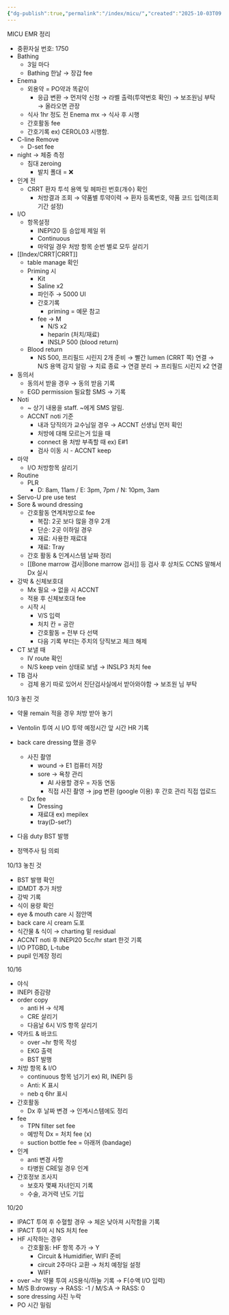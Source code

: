 ```yaml
---
{"dg-publish":true,"permalink":"/index/micu/","created":"2025-10-03T09:34:58.124+09:00","updated":"2025-10-20T20:53:53.977+09:00"}
---
```



MICU EMR 정리 
- 중환자실 번호: 1750 
- Bathing
	- 3일 마다
	- Bathing 한날 → 장갑 fee
- Enema
	- 외용약 = PO약과 똑같이 
		- 응급 변환 → 먼저약 신청 → 라벨 출력(투약번호 확인) → 보조원님 부탁 → 올라오면 관장 
	- 식사 1hr 정도 전 Enema mx → 식사 후 시행 
	- 간호활동 fee
	- 간호기록 ex) CEROL03 시행함. 
- C-line Remove
	- D-set fee
- night → 체중 측정
	- 침대 zeroing
		- 발치 폴대 = ❌
- 인계 전
	- CRRT 환자 투석 용액 및 헤파린 번호(개수) 확인 
		- 처방결과 조회 → 약품별 투약이력 → 환자 등록번호, 약품 코드 입력(조회 기간 설정) 
- I/O
	- 항목설정 
		- INEPI20 등 승압제 제일 위 
		- Continuous 
		- 마약일 경우 처방 항목 순번 별로 모두 살리기 
- [[Index/CRRT\|CRRT]]
	- table manage 확인 
	- Priming 시 
		- Kit 
		- Saline x2
		- 파인주 → 5000 UI
		- 간호기록
			- priming = 예문 참고 
		- fee → M
			- N/S x2
			- heparin (처치/재료)
			- INSLP 500 (blood return)
	- Blood return
		- NS 500, 프리필드 시린지 2개 준비 → 빨간 lumen (CRRT 쪽) 연결 → N/S 용액 감지 알람 → 치료 종료 → 연결 분리 → 프리필드 시린지 x2 연결
- 동의서 
	- 동의서 받을 경우 → 동의 받음 기록 
	- EGD permission 필요함 SMS → 기록 
- Noti 
	- ~ 상기 내용을 staff. ~에게 SMS 알림. 
	- ACCNT noti 기준
		- 내과 당직의가 교수님일 경우 → ACCNT 선생님 먼저 확인 
		- 처방에 대해 모르는거 있을 때 
		- connect 용 처방 부족할 때 ex) E#1 
		- 검사 이동 시 - ACCNT keep 
- 마약
	- I/O 처방항목 살리기 
- Routine
	- PLR
		- D: 8am, 11am / E: 3pm, 7pm / N: 10pm, 3am 
- Servo-U pre use test
- Sore & wound dressing 
	- 간호활동 연계처방으로 fee
		- 복잡: 2곳 보다 많을 경우 2개 
		- 단순: 2곳 이하일 경우
		- 재료: 사용한 재료대
		- 재료: Tray 
	- 간호 활동 & 인계시스템 날짜 정리
	- [[Bone marrow 검사\|Bone marrow 검사]] 등  검사 후 상처도 CCNS 말해서 Dx 실시
- 강박 & 신체보호대 
	- Mx 필요 → 없을 시 ACCNT 
	- 적용 후 신체보호대 fee 
	- 시작 시 
		- V/S 입력 
		- 처치 칸 = 공란 
		- 간호활동 = 전부 다 선택 
		- 다음 기록 부터는 주치의 당직보고 체크 해제 
- CT 보낼 때
	- IV route 확인 
	- N/S keep vein 상태로 보냄 → INSLP3 처치 fee 
- TB 검사 
	- 검체 용기 따로 있어서 진단검사실에서 받아와야함 → 보조원 님 부탁


10/3 놓친 것 
- 약물 remain 적을 경우 처방 받아 놓기 
- Ventolin 투여 시 I/O 투약 예정시간 앞 시간 HR 기록
- back care dressing 했을 경우
	- 사진 촬영
		- wound → E1 컴퓨터 저장
		- sore → 욕창 관리 
			- AI 사용할 경우 = 자동 연동
			- 직접 사진 촬영 → jpg 변환 (google 이용) 후 간호 관리 직접 업로드 
	- Dx fee 
		- Dressing 
		- 재료대 ex) mepilex 
		- tray(D-set?)
- 다음 duty BST 발행 

- 정맥주사 팀 의뢰 

10/13 놓친 것
- BST 발행 확인 
- IDMDT 추가 처방
- 강박 기록 
- 식이 용량 확인 
- eye & mouth care 시 점안액 
- back care 시 cream 도포 
- 식간물 & 식이 → charting 밑 residual 
- ACCNT noti 후 INEPI20 5cc/hr start 한것 기록 
- I/O PTGBD, L-tube 
- pupil 인계장 정리 

10/16 
- 야식
- INEPI 증감량 
- order copy 
	- anti H → 삭제 
	- CRE 살리기 
	- 다음날 6시 V/S 항목 살리기 
- 약카드 & 바코드
	- over ~hr 항목 작성 
	- EKG 출력 
	- BST 발행 
- 처방 항목 & I/O
	- continuous 항목 넘기기 ex) RI, INEPI 등 
	- Anti: K 표시 
	- neb q 6hr 표시 
- 간호활동
	- Dx 후 날짜 변경 → 인계시스템에도 정리 
- fee
	- TPN filter set fee 
	- 예방적 Dx = 처치 fee (x) 
	- suction bottle fee = 아래꺼 (bandage)
- 인계 
	- anti 변경 사항
	- 타병원 CRE일 경우 인계 
- 간호정보 조사지
	- 보호자 몇째 자녀인지 기록
	- 수술, 과거력 년도 기입

10/20 
- IPACT 투여 후 수혈할 경우 → 체온 낮아져 시작함을 기록
- IPACT 투여 시 NS 처치 fee
- HF 시작하는 경우
	- 간호활동: HF 항목 추가 → Y 
		- Circuit & Humidifier, WIFI 준비 
		- circuit 2주마다 교환 → 처치 예정일 설정
		- WIFI
- over ~hr 약물 투여 시S용식/하늘 기록 → F(수액 I/O 입력)
- M/S B:drowsy → RASS: -1 / M/S:A → RASS: 0 
- sore dressing 사진 누락
- PO 시간 밀림 

